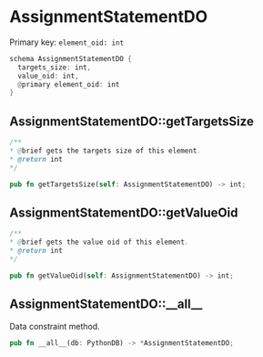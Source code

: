 # AssignmentStatementDO

Primary key: `element_oid: int`

```rust
schema AssignmentStatementDO {
  targets_size: int,
  value_oid: int,
  @primary element_oid: int
}
```
## AssignmentStatementDO::getTargetsSize

```java
/**
* @brief gets the targets size of this element.
* @return int
*/
```
```rust
pub fn getTargetsSize(self: AssignmentStatementDO) -> int;
```
## AssignmentStatementDO::getValueOid

```java
/**
* @brief gets the value oid of this element.
* @return int
*/
```
```rust
pub fn getValueOid(self: AssignmentStatementDO) -> int;
```
## AssignmentStatementDO::\_\_all\_\_

Data constraint method.

```rust
pub fn __all__(db: PythonDB) -> *AssignmentStatementDO;
```
